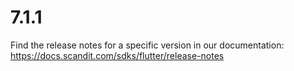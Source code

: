 
# 7.1.1

Find the release notes for a specific version in our documentation: https://docs.scandit.com/sdks/flutter/release-notes
